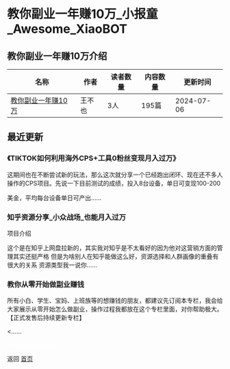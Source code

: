# 教你副业一年赚10万_小报童_Awesome_XiaoBOT

## 教你副业一年赚10万介绍
>   
  


|名称|作者|读者数量|内容数量|更新时间|
|---|---|---|---|---|
|[教你副业一年赚10万](https://xiaobot.net/p/469152675?refer=0b133df9-27dc-423b-8101-639049001c13)|王不也|3人|195篇|2024-07-06|

## 最近更新
### 《TIKTOK如何利用海外CPS+工具0粉丝变现月入过万》

这期间也在不断尝试新的玩法，那么这次就分享一个已经跑出闭环、现在还不多人操作的CPS项目。先说一下目前测试的成绩，投入8台设备，单日可变现100-200

美金，平均每台设备单日可产出......

### 知乎资源分享_小众战场_也能月入过万

项目介绍

这个是在知乎上网盘拉新的，其实我对知乎是不太看好的因为他对这营销方面的管理其实还挺严格 但是为啥别人在知乎能做这么好，资源选择和人群画像的重叠有很大的关系
资源类型我一说你......

### 教你从零开始做副业赚钱

所有小白、学生、宝妈、上班族等的想赚钱的朋友，都建议先订阅本专栏，我会给大家展示从零开始怎么做副业，操作过程我都放在这个专栏里面，对你帮助极大。【正式发售后持续更新专栏】

<......


<a href="https://github.com/Reno9527/awesome-xiaobot" style="color: white; text-decoration: none;">awesome-xiaobot</a>

返回 [首页](../README.md)
